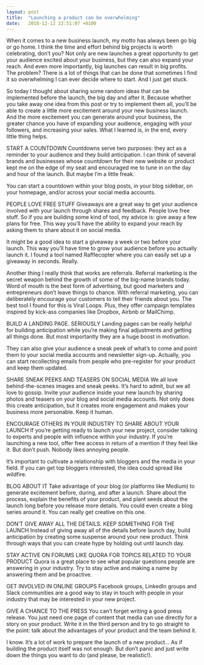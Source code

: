 ```yaml
---
layout: post
title:  "Launching a product can be overwhelming"
date:   2018-12-12 22:51:07 +0100
---
```


When it comes to a new business launch, my motto has always been go big or go home. I think the time and effort behind big projects is worth celebrating, don’t you? Not only are new launches a great opportunity to get your audience excited about your business, but they can also expand your reach. And even more importantly, big launches can result in big profits. The problem? There is a lot of things that can be done that sometimes I find it so overwhelming I can ever decide where to start. And I just get stuck.

So today I thought about sharing some random ideas that can be implemented before the launch, the big day and after it. Because whether you take away one idea from this post or try to implement them all, you’ll be able to create a little more excitement around your new business launch. And the more excitement you can generate around your business, the greater chance you have of expanding your audience, engaging with your followers, and increasing your sales. What I learned is, in the end, every little thing helps.

START A COUNTDOWN
Countdowns serve two purposes: they act as a reminder to your audience and they build anticipation. I can think of several brands and businesses whose countdown for their new website or product kept me on the edge of my seat and encouraged me to tune in on the day and hour of the launch. But maybe I’m a little freak.

You can start a countdown within your blog posts, in your blog sidebar, on your homepage, and/or across your social media accounts.

PEOPLE LOVE FREE STUFF
Giveaways are a great way to get your audience involved with your launch through shares and feedback. People love free stuff. So if you are building some kind of tool, my advice is: give away a few plans for free. This way you’ll have the ability to expand your reach by asking them to share about it on social media.

It might be a good idea to start a giveaway a week or two before your launch. This way you’ll have time to grow your audience before you actually launch it. I found a tool named Rafflecopter where you can easily set up a giveaway in seconds. Really.

Another thing I really think that works are referrals. Referral marketing is the secret weapon behind the growth of some of the big-name brands today. Word of mouth is the best form of advertising, but good marketers and entrepreneurs don’t leave things to chance. With referral marketing, you can deliberately encourage your customers to tell their friends about you. The best tool I found for this is Viral Loops. Plus, they offer campaign templates inspired by kick-ass companies like Dropbox, Airbnb or MailChimp.

BUILD A LANDING PAGE. SERIOUSLY
Landing pages can be really helpful for building anticipation while you’re making final adjustments and getting all things done. But most importantly they are a huge boost in motivation.

They can also give your audience a sneak peek of what’s to come and point them to your social media accounts and newsletter sign-up. Actually, you can start recollecting emails from people who pre-register for your product and keep them updated.

SHARE SNEAK PEEKS AND TEASERS ON SOCIAL MEDIA
We all love behind-the-scenes images and sneak peeks. It’s hard to admit, but we all love to gossip. Invite your audience inside your new launch by sharing photos and teasers on your blog and social media accounts. Not only does this create anticipation, but it creates more engagement and makes your business more personable. Keep it human.

ENCOURAGE OTHERS IN YOUR INDUSTRY TO SHARE ABOUT YOUR LAUNCH
If you’re getting ready to launch your new project, consider talking to experts and people with influence within your industry. If you’re launching a new tool, offer free access in return of a mention if they feel like it. But don’t push. Nobody likes annoying people.

It’s important to cultivate a relationship with bloggers and the media in your field. If you can get top bloggers interested, the idea could spread like wildfire.

BLOG ABOUT IT
Take advantage of your blog (or platforms like Medium) to generate excitement before, during, and after a launch. Share about the process, explain the benefits of your product, and plant seeds about the launch long before you release more details. You could even create a blog series around it. You can really get creative on this one.

DON’T GIVE AWAY ALL THE DETAILS. KEEP SOMETHING FOR THE LAUNCH
Instead of giving away all of the details before launch day, build anticipation by creating some suspense around your new product. Think through ways that you can create hype by holding out until launch day.

STAY ACTIVE ON FORUMS LIKE QUORA FOR TOPICS RELATED TO YOUR PRODUCT
Quora is a great place to see what popular questions people are answering in your industry. Try to stay active and making a name by answering them and be proactive.

GET INVOLVED IN ONLINE GROUPS
Facebook groups, LinkedIn groups and Slack communities are a good way to stay in touch with people in your industry that may be interested in your new project.

GIVE A CHANCE TO THE PRESS
You can’t forget writing a good press release. You just need one page of content that media can use directly for a story on your product. Write it in the third person and try to go straight to the point: talk about the advantages of your product and the team behind it.

I know. It’s a lot of work to prepare the launch of a new product… As if building the product itself was not enough. But don’t panic and just write down the things you want to do (and please, be realistic!).
